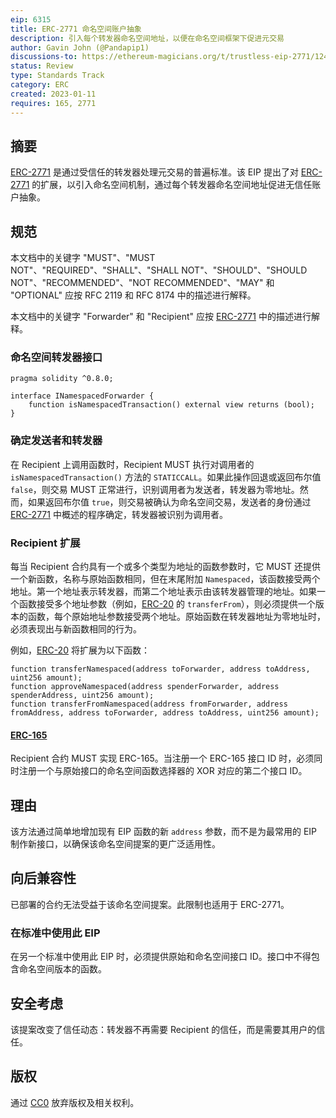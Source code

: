 ```yaml
---
eip: 6315
title: ERC-2771 命名空间账户抽象
description: 引入每个转发器命名空间地址，以便在命名空间框架下促进元交易
author: Gavin John (@Pandapip1)
discussions-to: https://ethereum-magicians.org/t/trustless-eip-2771/12497
status: Review
type: Standards Track
category: ERC
created: 2023-01-11
requires: 165, 2771
---
```


## 摘要

[ERC-2771](./eip-2771.md) 是通过受信任的转发器处理元交易的普遍标准。该 EIP 提出了对 [ERC-2771](./eip-2771.md) 的扩展，以引入命名空间机制，通过每个转发器命名空间地址促进无信任账户抽象。

## 规范

本文档中的关键字 "MUST"、"MUST NOT"、"REQUIRED"、"SHALL"、"SHALL NOT"、"SHOULD"、"SHOULD NOT"、"RECOMMENDED"、"NOT RECOMMENDED"、"MAY" 和 "OPTIONAL" 应按 RFC 2119 和 RFC 8174 中的描述进行解释。

本文档中的关键字 "Forwarder" 和 "Recipient" 应按 [ERC-2771](./eip-2771.md) 中的描述进行解释。

### 命名空间转发器接口

```solidity
pragma solidity ^0.8.0;

interface INamespacedForwarder {
    function isNamespacedTransaction() external view returns (bool);
}
```

### 确定发送者和转发器

在 Recipient 上调用函数时，Recipient MUST 执行对调用者的 `isNamespacedTransaction()` 方法的 `STATICCALL`。如果此操作回退或返回布尔值 `false`，则交易 MUST 正常进行，识别调用者为发送者，转发器为零地址。然而，如果返回布尔值 `true`，则交易被确认为命名空间交易，发送者的身份通过 [ERC-2771](./eip-2771.md#extracting-the-transaction-signer-address) 中概述的程序确定，转发器被识别为调用者。

### Recipient 扩展

每当 Recipient 合约具有一个或多个类型为地址的函数参数时，它 MUST 还提供一个新函数，名称与原始函数相同，但在末尾附加 `Namespaced`，该函数接受两个地址。第一个地址表示转发器，而第二个地址表示由该转发器管理的地址。如果一个函数接受多个地址参数（例如，[ERC-20](./eip-20.md) 的 `transferFrom`），则必须提供一个版本的函数，每个原始地址参数接受两个地址。原始函数在转发器地址为零地址时，必须表现出与新函数相同的行为。

例如，[ERC-20](./eip-20.md) 将扩展为以下函数：

```solidity
function transferNamespaced(address toForwarder, address toAddress, uint256 amount);
function approveNamespaced(address spenderForwarder, address spenderAddress, uint256 amount);
function transferFromNamespaced(address fromForwarder, address fromAddress, address toForwarder, address toAddress, uint256 amount);
```

#### [ERC-165](./eip-165.md)

Recipient 合约 MUST 实现 ERC-165。当注册一个 ERC-165 接口 ID 时，必须同时注册一个与原始接口的命名空间函数选择器的 XOR 对应的第二个接口 ID。

## 理由

该方法通过简单地增加现有 EIP 函数的新 `address` 参数，而不是为最常用的 EIP 制作新接口，以确保该命名空间提案的更广泛适用性。

## 向后兼容性

已部署的合约无法受益于该命名空间提案。此限制也适用于 ERC-2771。

### 在标准中使用此 EIP

在另一个标准中使用此 EIP 时，必须提供原始和命名空间接口 ID。接口中不得包含命名空间版本的函数。

## 安全考虑

该提案改变了信任动态：转发器不再需要 Recipient 的信任，而是需要其用户的信任。

## 版权

通过 [CC0](../LICENSE.md) 放弃版权及相关权利。